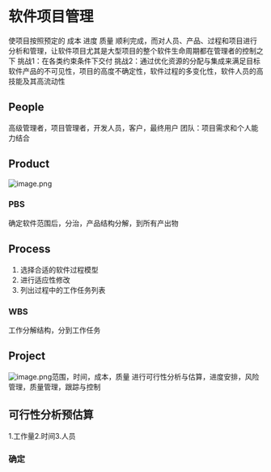 # 软件项目管理
使项目按照预定的 成本 进度 质量 顺利完成，而对人员、产品、过程和项目进行分析和管理，让软件项目尤其是大型项目的整个软件生命周期都在管理者的控制之下
挑战1：在各类约束条件下交付
挑战2：通过优化资源的分配与集成来满足目标
软件产品的不可见性，项目的高度不确定性，软件过程的多变化性，软件人员的高技能及其高流动性
## People
高级管理者，项目管理者，开发人员，客户，最终用户
团队：项目需求和个人能力结合
## Product
![image.png](https://s2.loli.net/2024/06/21/Q9Y32nlUbWcgu6X.png)
### PBS
确定软件范围后，分治，产品结构分解，到所有产出物
## Process
1. 选择合适的软件过程模型
2. 进行适应性修改
3. 列出过程中的工作任务列表
### WBS
工作分解结构，分到工作任务
## Project
![image.png](https://s2.loli.net/2024/06/20/QpU94D32q6KX15j.png)范围，时间，成本，质量
进行可行性分析与估算，进度安排，风险管理，质量管理，跟踪与控制
## 可行性分析预估算
1.工作量2.时间3.人员
### 确定